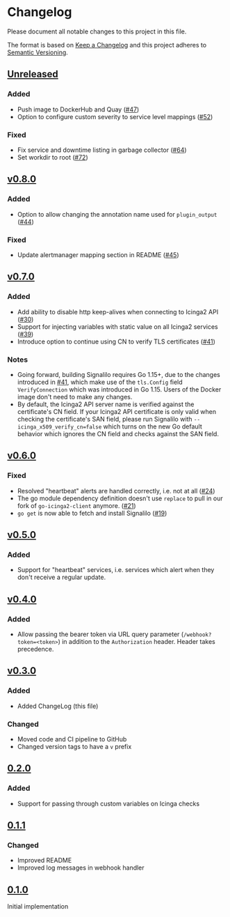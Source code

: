 # Changelog

Please document all notable changes to this project in this file.

The format is based on [Keep a Changelog](http://keepachangelog.com/)
and this project adheres to [Semantic Versioning](http://semver.org/).

## [Unreleased]

### Added

- Push image to DockerHub and Quay ([#47])
- Option to configure custom severity to service level mappings ([#52])

### Fixed

- Fix service and downtime listing in garbage collector ([#64])
- Set workdir to root ([#72])

## [v0.8.0]

### Added

- Option to allow changing the annotation name used for `plugin_output` ([#44])

### Fixed

- Update alertmanager mapping section in README ([#45])

## [v0.7.0]

### Added

- Add ability to disable http keep-alives when connecting to Icinga2 API ([#30])
- Support for injecting variables with static value on all Icinga2 services ([#39])
- Introduce option to continue using CN to verify TLS certificates ([#41])

### Notes

- Going forward, building Signalilo requires Go 1.15+, due to the changes
  introduced in [#41], which make use of the `tls.Config` field
  `VerifyConnection` which was introduced in Go 1.15.
  Users of the Docker image don't need to make any changes.
- By default, the Icinga2 API server name is verified against the
  certificate's CN field.
  If your Icinga2 API certificate is only valid when checking the
  certificate's SAN field, please run Signalilo with
  `--icinga_x509_verify_cn=false` which turns on the new Go default behavior
  which ignores the CN field and checks against the SAN field.

## [v0.6.0]

### Fixed

- Resolved "heartbeat" alerts are handled correctly, i.e. not at all ([#24])
- The go module dependency definition doesn't use `replace` to pull in our fork of `go-icinga2-client` anymore. ([#21])
- `go get` is now able to fetch and install Signalilo ([#19])

## [v0.5.0]

### Added

- Support for "heartbeat" services, i.e. services which alert when they don't receive a regular update.

## [v0.4.0]

### Added

- Allow passing the bearer token via URL query parameter (`/webhook?token=<token>`) in addition to the `Authorization` header. Header takes precedence.

## [v0.3.0]

### Added

- Added ChangeLog (this file)

### Changed

- Moved code and CI pipeline to GitHub
- Changed version tags to have a `v` prefix

## [0.2.0]

### Added

- Support for passing through custom variables on Icinga checks

## [0.1.1]

### Changed

- Improved README
- Improved log messages in webhook handler

## [0.1.0]

Initial implementation

[Unreleased]: https://github.com/vshn/signalilo/compare/v0.8.0...HEAD
[0.1.0]: https://github.com/vshn/signalilo/releases/tag/0.1.0
[0.1.1]: https://github.com/vshn/signalilo/releases/tag/0.1.1
[0.2.0]: https://github.com/vshn/signalilo/releases/tag/0.2.0
[v0.3.0]: https://github.com/vshn/signalilo/releases/tag/v0.3.0
[v0.4.0]: https://github.com/vshn/signalilo/releases/tag/v0.4.0
[v0.5.0]: https://github.com/vshn/signalilo/releases/tag/v0.5.0
[v0.6.0]: https://github.com/vshn/signalilo/releases/tag/v0.6.0
[v0.7.0]: https://github.com/vshn/signalilo/releases/tag/v0.7.0
[v0.8.0]: https://github.com/vshn/signalilo/releases/tag/v0.8.0
[#19]: https://github.com/vshn/signalilo/pull/19
[#21]: https://github.com/vshn/signalilo/pull/21
[#24]: https://github.com/vshn/signalilo/pull/24
[#30]: https://github.com/vshn/signalilo/pull/30
[#39]: https://github.com/vshn/signalilo/pull/39
[#41]: https://github.com/vshn/signalilo/pull/41
[#44]: https://github.com/vshn/signalilo/pull/44
[#45]: https://github.com/vshn/signalilo/pull/45
[#47]: https://github.com/vshn/signalilo/pull/47
[#52]: https://github.com/vshn/signalilo/pull/52
[#64]: https://github.com/vshn/signalilo/pull/64
[#72]: https://github.com/vshn/signalilo/pull/72
